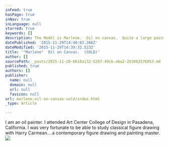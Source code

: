 ```yaml
---
inFeed: true
hasPage: true
inNav: true
inLanguage: null
starred: true
keywords: []
description: The Model is Marlene.  Oil on canvas.  Quite a large painting.
datePublished: '2015-11-29T14:40:03.268Z'
dateModified: '2015-11-29T14:39:32.523Z'
title: '"Marlene"  Oil on Canvas.  (SOLD)'
author: []
sourcePath: _posts/2015-11-28-8610a132-5207-49cb-aba2-2b3062576953.md
published: true
authors: []
publisher:
  name: null
  domain: null
  url: null
  favicon: null
url: marlene-oil-on-canvas-sold/index.html
_type: Article

---
```

I am an oil painter.  I attended Art Center College of Design in Pasadena, California.  I was very fortunate to be able to study classical figure drawing with Harry Carmean....a contemporary figure drawing and painting master.
![](https://the-grid-user-content.s3-us-west-2.amazonaws.com/f6e658ad-faed-4a94-a56d-8beb5375696b.JPG)